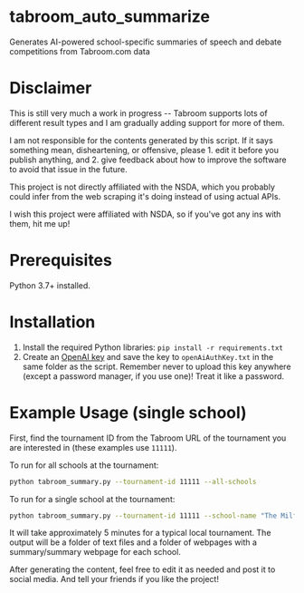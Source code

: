 # tabroom_auto_summarize

Generates AI-powered school-specific summaries of speech and debate competitions from Tabroom.com data

# Disclaimer

This is still very much a work in progress -- Tabroom supports lots of different result types and I am gradually adding support for more of them.

I am not responsible for the contents generated by this script. If it says something mean, disheartening, or offensive, please 1. edit it before you publish anything, and 2. give feedback about how to improve the software to avoid that issue in the future.

This project is not directly affiliated with the NSDA, which you probably could infer from the web scraping it's doing instead of using actual APIs.

I wish this project were affiliated with NSDA, so if you've got any ins with them, hit me up!

# Prerequisites

Python 3.7+ installed.

# Installation

1. Install the required Python libraries: `pip install -r requirements.txt`
2. Create an [OpenAI key](https://help.openai.com/en/articles/4936850-where-do-i-find-my-secret-api-key) and save the key to `openAiAuthKey.txt` in the same folder as the script. Remember never to upload this key anywhere (except a password manager, if you use one)! Treat it like a password.

# Example Usage (single school)

First, find the tournament ID from the Tabroom URL of the tournament you are interested in (these examples use `11111`).

To run for all schools at the tournament:

```bash
python tabroom_summary.py --tournament-id 11111 --all-schools
```

To run for a single school at the tournament:

```bash
python tabroom_summary.py --tournament-id 11111 --school-name "The Milford School for Children"

```

It will take approximately 5 minutes for a typical local tournament. The output will be a folder of text files and a folder of webpages with a summary/summary webpage for each school.

After generating the content, feel free to edit it as needed and post it to social media. And tell your friends if you like the project!
